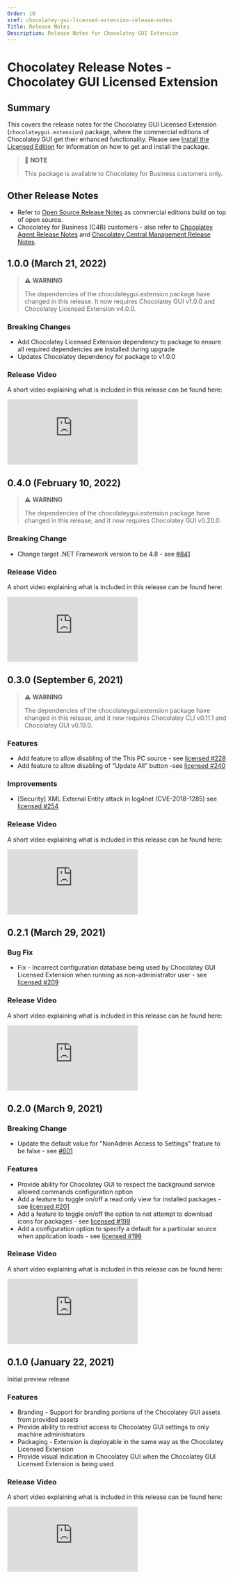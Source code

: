 ```yaml
---
Order: 10
xref: chocolatey-gui-licensed-extension-release-notes
Title: Release Notes
Description: Release Notes for Chocolatey GUI Extension
---
```


# Chocolatey Release Notes - Chocolatey GUI Licensed Extension
## Summary
This covers the release notes for the Chocolatey GUI Licensed Extension (`chocolateygui.extension`) package, where the commercial editions of Chocolatey GUI get their enhanced functionality.
Please see [Install the Licensed Edition](xref:setup-chocolatey-gui-licensed) for information on how to get and install the package.

> :memo: **NOTE**
>
> This package is available to Chocolatey for Business customers only.

## Other Release Notes

- Refer to [Open Source Release Notes](xref:floss-release-notes) as commercial editions build on top of open source.
- Chocolatey for Business (C4B) customers - also refer to [Chocolatey Agent Release Notes](xref:agent-release-notes) and [Chocolatey Central Management Release Notes](xref:ccm-release-notes).

<?! Include "../../shared/chocolatey-component-dependencies.txt" /?>

## 1.0.0 (March 21, 2022)

> :warning: **WARNING**
>
> The dependencies of the chocolateygui.extension package have changed in this release. It now requires Chocolatey GUI v1.0.0 and Chocolatey Licensed Extension v4.0.0.

### Breaking Changes

- Add Chocolatey Licensed Extension dependency to package to ensure all required dependencies are installed during upgrade
- Updates Chocolatey dependency for package to v1.0.0

### Release Video

A short video explaining what is included in this release can be found here:

<div class="ratio ratio-16x9">
    <iframe src="https://www.youtube.com/embed/UNayhXD_6Oc?list=PLGvGJzqY88slXNljm_qph3jnD2Z4bH6nx" frameborder="0" allow="autoplay; encrypted-media" allowfullscreen>
    </iframe>
</div>

## 0.4.0 (February 10, 2022)

> :warning: **WARNING**
>
> The dependencies of the chocolateygui.extension package have changed in this release, and it now requires Chocolatey GUI v0.20.0.

### Breaking Change

- Change target .NET Framework version to be 4.8 - see [#841](https://github.com/chocolatey/ChocolateyGUI/issues/841)

### Release Video

A short video explaining what is included in this release can be found here:

<div class="ratio ratio-16x9">
    <iframe src="https://www.youtube.com/embed/hRgfe0NxVL4?list=PLGvGJzqY88slXNljm_qph3jnD2Z4bH6nx" frameborder="0" allow="autoplay; encrypted-media" allowfullscreen>
    </iframe>
</div>

## 0.3.0 (September 6, 2021)

> :warning: **WARNING**
>
> The dependencies of the chocolateygui.extension package have changed in this release, and it now requires Chocolatey CLI v0.11.1 and Chocolatey GUI v0.19.0.

### Features

- Add feature to allow disabling of the This PC source - see [licensed #228](https://github.com/chocolatey/chocolatey-licensed-issues/issues/228)
- Add feature to allow disabling of "Update All" button -see [licensed #240](https://github.com/chocolatey/chocolatey-licensed-issues/issues/240)

### Improvements

- [Security] XML External Entity attack in log4net (CVE-2018-1285) see [licensed #254](https://github.com/chocolatey/chocolatey-licensed-issues/issues/254)

### Release Video

A short video explaining what is included in this release can be found here:

<div class="ratio ratio-16x9">
    <iframe src="https://www.youtube.com/embed/O0fyUHe2pb8?list=PLGvGJzqY88slXNljm_qph3jnD2Z4bH6nx" frameborder="0" allow="autoplay; encrypted-media" allowfullscreen>
    </iframe>
</div>

## 0.2.1 (March 29, 2021)

### Bug Fix

- Fix - Incorrect configuration database being used by Chocolatey GUI Licensed Extension when running as non-administrator user - see [licensed #209](https://github.com/chocolatey/chocolatey-licensed-issues/issues/209)

### Release Video

A short video explaining what is included in this release can be found here:

<div class="ratio ratio-16x9">
    <iframe src="https://www.youtube.com/embed/t4h3Y9GMIrc?list=PLGvGJzqY88slXNljm_qph3jnD2Z4bH6nx" frameborder="0" allow="autoplay; encrypted-media" allowfullscreen>
    </iframe>
</div>

## 0.2.0 (March 9, 2021)

### Breaking Change

- Update the default value for "NonAdmin Access to Settings" feature to be false - see [#601](https://github.com/chocolatey/ChocolateyGUI/issues/601)

### Features

- Provide ability for Chocolatey GUI to respect the background service allowed commands configuration option
- Add a feature to toggle on/off a read only view for installed packages - see [licensed #201](https://github.com/chocolatey/chocolatey-licensed-issues/issues/201)
- Add a feature to toggle on/off the option to not attempt to download icons for packages - see [licensed #199](https://github.com/chocolatey/chocolatey-licensed-issues/issues/199)
- Add a configuration option to specify a default for a particular source when application loads - see [licensed #198](https://github.com/chocolatey/chocolatey-licensed-issues/issues/198)

### Release Video

A short video explaining what is included in this release can be found here:

<div class="ratio ratio-16x9">
    <iframe src="https://www.youtube.com/embed/tug8P1wxXmY?list=PLGvGJzqY88slXNljm_qph3jnD2Z4bH6nx" frameborder="0" allow="autoplay; encrypted-media" allowfullscreen>
    </iframe>
</div>

## 0.1.0 (January 22, 2021)

Initial preview release

### Features

- Branding - Support for branding portions of the Chocolatey GUI assets from provided assets
- Provide ability to restrict access to Chocolatey GUI settings to only machine administrators
- Packaging - Extension is deployable in the same way as the Chocolatey Licensed Extension
- Provide visual indication in Chocolatey GUI when the Chocolatey GUI Licensed Extension is being used

### Release Video

A short video explaining what is included in this release can be found here:

<div class="ratio ratio-16x9">
    <iframe src="https://www.youtube.com/embed/kypWt1UyVwg?list=PLGvGJzqY88slXNljm_qph3jnD2Z4bH6nx" frameborder="0" allow="autoplay; encrypted-media" allowfullscreen>
    </iframe>
</div>

